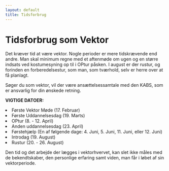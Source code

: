 ```yaml
---
layout: default
title: Tidsforbrug
---
```


<h1>Tidsforbrug som Vektor</h1>

<div id="poster-image-long" style="background-image: url('/static/img/bakerVector.webp');">
</div>

<p>
Det kræver tid at være vektor. 
Nogle perioder er mere tidskrævende end andre. 
Man skal minimum regne med et aftenmøde om ugen og en større indsats ved kostumesyning op til i OPtur påsken.
I august er der rustur, og forinden en forberedelsestur, som man, som tværhold, selv er herre over at få planlagt.
</p>

<p>
Søger du som vektor, vil der være ansættelsessamtale med den KABS, som er ansvarlig for din ønskede retning.
</p>


<p>
<b>VIGTIGE DATOER:</b>
</p>

<li>Første Vektor Møde (17. Februar)</li>
<li>Første Uddannelsesdag (19. Marts)</li>
<li>OPtur (8. - 12. April)</li>
<li>Anden uddannelsesdag (23. April)</li>
<li>Førstehjælp (En af følgende dage: 4. Juni, 5. Juni, 11. Juni, eller 12. Juni)</li>
<li>Introdag (19. August) </li>
<li>Rustur (20. - 26. August)</li>

<p>
Den tid og det arbejde der lægges i vektorhvervet, kan slet ikke måles med de bekendtskaber, den personlige erfaring samt viden, man får i løbet af sin vektorperiode.
</p>

